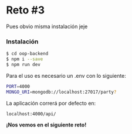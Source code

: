 # Reto #3

Pues obvio misma instalación jeje
### Instalación

```sh
$ cd oop-backend
$ npm i --save
$ npm run dev
```

Para el uso es necesario un .env con lo siguiente:

```sh
PORT=4000
MONGO_URI=mongodb://localhost:27017/party? 
```

La aplicación correrá por defecto en:

```sh
localhost:4000/api/
```

**¡Nos vemos en el siguiente reto!**

